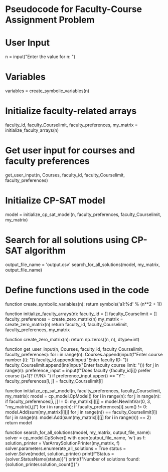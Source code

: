 # Pseudocode for Faculty-Course Assignment Problem

# User Input
n = input("Enter the value for n: ")

# Variables
variables = create_symbolic_variables(n)

# Initialize faculty-related arrays
faculty_id, faculty_Courselimit, faculty_preferences, my_matrix = initialize_faculty_arrays(n)

# Get user input for courses and faculty preferences
get_user_input(n, Courses, faculty_id, faculty_Courselimit, faculty_preferences)

# Initialize CP-SAT model
model = initialize_cp_sat_model(n, faculty_preferences, faculty_Courselimit, my_matrix)

# Search for all solutions using CP-SAT algorithm
output_file_name = 'output.csv'
search_for_all_solutions(model, my_matrix, output_file_name)

# Define functions used in the code

function create_symbolic_variables(n):
    return symbols('a1:%d' % (n**2 + 1))

function initialize_faculty_arrays(n):
    faculty_id = []
    faculty_Courselimit = []
    faculty_preferences = create_zero_matrix(n)
    my_matrix = create_zero_matrix(n)
    return faculty_id, faculty_Courselimit, faculty_preferences, my_matrix

function create_zero_matrix(n):
    return np.zeros((n, n), dtype=int)

function get_user_input(n, Courses, faculty_id, faculty_Courselimit, faculty_preferences):
    for i in range(n):
        Courses.append(input(f"Enter course number {i}: "))
        faculty_id.append(input("Enter faculty ID: "))
        faculty_Courselimit.append(int(input("Enter faculty course limit: ")))
        for j in range(n):
            preference_input = input(f"Does faculty {faculty_id[i]} prefer course {j+1}? (Y/N): ")
            if preference_input.upper() == "Y":
                faculty_preferences[i, j] = faculty_Courselimit[i]

function initialize_cp_sat_model(n, faculty_preferences, faculty_Courselimit, my_matrix):
    model = cp_model.CpModel()
    for i in range(n):
        for j in range(n):
            if faculty_preferences[i, j] != 0:
                my_matrix[i][j] = model.NewIntVar(0, 3, "my_matrix[i,j]")
    for i in range(n):
        if faculty_preferences[i].sum() != 0:
            model.Add(sum(my_matrix[i][j] for j in range(n)) == faculty_Courselimit[i])
    for j in range(n):
        model.Add(sum(my_matrix[i][j] for i in range(n)) == 2)
    return model

function search_for_all_solutions(model, my_matrix, output_file_name):
    solver = cp_model.CpSolver()
    with open(output_file_name, 'w') as f:
        solution_printer = VarArraySolutionPrinter(my_matrix, f)
        solver.parameters.enumerate_all_solutions = True
        status = solver.Solve(model, solution_printer)
        print(f"Status = {solver.StatusName(status)}")
        print(f"Number of solutions found: {solution_printer.solution_count()}")
